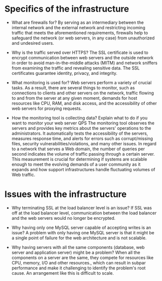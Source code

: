 # Specifics of the infrastructure

- What are firewalls for?
By serving as an intermediary between the internal network and the external network and restricting incoming traffic that meets the aforementioned requirements, firewalls help to safeguard the network (or web servers, in any case) from unauthorized and undesired users.

- Why is the traffic served over HTTPS?
The SSL certificate is used to encrypt communication between web servers and the outside network in order to avoid man-in-the-middle attacks (MITM) and network sniffers from examining the traffic and revealing sensitive data. The SSL certificates guarantee identity, privacy, and integrity.

- What monitoring is used for?
Web servers perform a variety of crucial tasks. As a result, there are several things to monitor, such as connections to clients and other servers on the network, traffic flowing to and from the server at any given moment, demands for host resources like CPU, RAM, and disk access, and the accessibility of other web servers for proxying requests.

- How the monitoring tool is collecting data? Explain what to do if you want to monitor your web server QPS
The monitoring tool observes the servers and provides key metrics about the servers' operations to the administrators. It automatically tests the accessibility of the servers, measures response time, and alerts for errors such as corrupt/missing files, security vulnerabilities/violations, and many other issues.
In regard to a network that serves a Web domain, the number of queries per second indicates the volume of traffic passing through a certain server. This measurement is crucial for determining if systems are scalable enough to meet the evolving demands of a user community as it expands and how support infrastructures handle fluctuating volumes of Web traffic.

# Issues with the infrastructure

- Why terminating SSL at the load balancer level is an issue?
If SSL was off at the load balancer level, communication between the load balancer and the web servers would no longer be encrypted.

- Why having only one MySQL server capable of accepting writes is an issue?
A problem with only having one MySQL server is that it might be a single point of failure for the web architecture and is not scalable.

- Why having servers with all the same components (database, web server and application server) might be a problem?
When all the components on a server are the same, they compete for resources like CPU, memory, I/O and other resources., which can result in subpar performance and make it challenging to identify the problem's root cause. An arrangement like this is difficult to scale.

